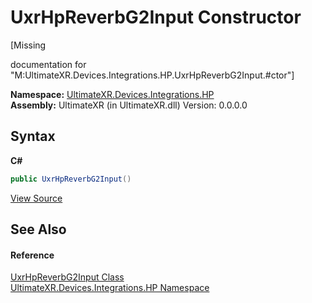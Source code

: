 # UxrHpReverbG2Input Constructor 
 

\[Missing <summary> documentation for "M:UltimateXR.Devices.Integrations.HP.UxrHpReverbG2Input.#ctor"\]

**Namespace:**&nbsp;<a href="N_UltimateXR_Devices_Integrations_HP">UltimateXR.Devices.Integrations.HP</a><br />**Assembly:**&nbsp;UltimateXR (in UltimateXR.dll) Version: 0.0.0.0

## Syntax

**C#**<br />
``` C#
public UxrHpReverbG2Input()
```

<a href="UltimateXR/Scripts/Devices/Integrations/HP/UxrHpReverbG2Input.cs" rel="noopener noreferrer" title="View the source code">View Source</a><br />

## See Also


#### Reference
<a href="T_UltimateXR_Devices_Integrations_HP_UxrHpReverbG2Input">UxrHpReverbG2Input Class</a><br /><a href="N_UltimateXR_Devices_Integrations_HP">UltimateXR.Devices.Integrations.HP Namespace</a><br />